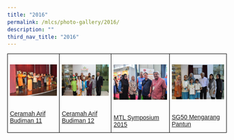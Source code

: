 ```yaml
---
title: "2016"
permalink: /mlcs/photo-gallery/2016/
description: ""
third_nav_title: "2016"
---
```

<style type="text/css">
.tg  {border-collapse:collapse;border-spacing:0;}
.tg td{border-color:black;border-style:solid;border-width:1px;font-family:Arial, sans-serif;font-size:14px;
  overflow:hidden;padding:10px 5px;word-break:normal;}
.tg th{border-color:black;border-style:solid;border-width:1px;font-family:Arial, sans-serif;font-size:14px;
  font-weight:normal;overflow:hidden;padding:10px 5px;word-break:normal;}
.tg .tg-0lax{text-align:left;vertical-align:top}
</style>
<table class="tg">
<thead>
  <tr>
    <td class="tg-0lax"><p><a href="/mlcs/photo-gallery/2015/ceramah-arif-budiman-11"><img src="/images/ceramah-arif-budiman-11-2015-(15).jpeg" alt="Ceramah Arif Budiman 11"></a></p><br><a href="/mlcs/photo-gallery/2015/ceramah-arif-budiman-11">
Ceramah Arif Budiman 11</a></td>
    <td class="tg-0lax"><p><a href="/mlcs/photo-gallery/2015/cab-12"><img src="/images/ceramah-arif-budiman-12-2015-(9).jpeg" alt="Ceramah Arif Budiman 12"></a></p><br><a href="/mlcs/photo-gallery/2015/cab-12">Ceramah Arif Budiman 12</a></td>
    <td class="tg-0lax"><p><a href="/mlcs/photo-gallery/2015/mtl-symposium-2015"><img src="/images/mtl-symposium-(11).jpeg" alt="MTL Symposium 2015"></a></p><br><a href="/mlcs/photo-gallery/2015/mtl-symposium-2015">MTL Symposium 2015</a></td>
		    <td class="tg-0lax"><p><a href="/mlcs/photo-gallery/2015/sg50-mengarang-pantun"><img src="/images/sg50-pantun-(16).jpeg" alt="SG50 Mengarang Pantun"></a></p><br><a href="/mlcs/photo-gallery/2015/sg50-mengarang-pantun">SG50 Mengarang Pantun</a></td>
			</tr>
</thead>
</table>

